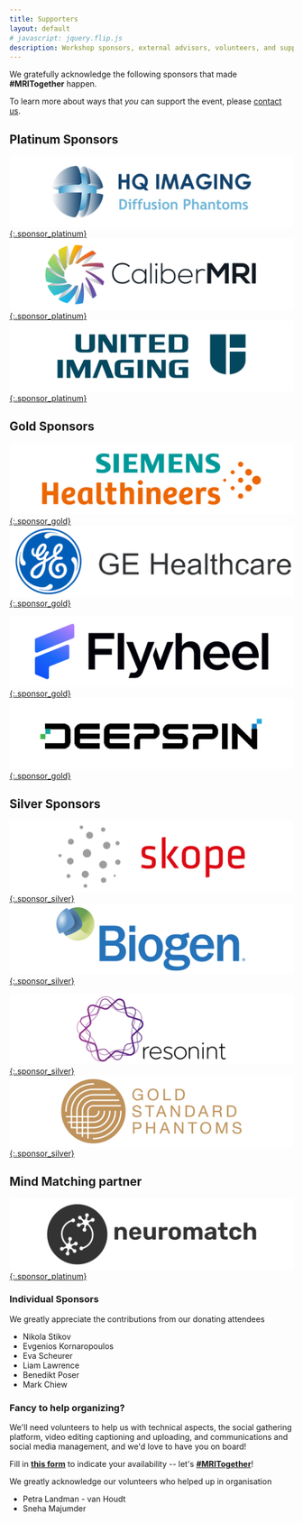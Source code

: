 ```yaml
--- 
title: Supporters
layout: default
# javascript: jquery.flip.js
description: Workshop sponsors, external advisors, volunteers, and supporting researcher
--- 
```

We gratefully acknowledge the following sponsors that made **#MRITogether** happen.

To learn more about ways that _you_ can support the event, please [contact us](mailto:{{site.email}}).
<!-- ## Platform sponsor
[![Clay10 Logo](images/sponsors/clay10.png){:.sponsor_special}](https://clay10.co.uk/)  -->
## Platinum Sponsors

<!-- <div id="grid-containter">
        <div class="card-grid">
          <img class="front_platinum" src="images/sponsors/HQ_Imaging.png" alt="HQ Imaging Logo">
          <div class="back_platinum">Back</div>
        </div>
      </div>
<script type="text/javascript">


      $(function(){
        // prettyPrint();
        
        $(".card-grid").flip({
          trigger: 'hover',
          axis: 'x',
          front: '.front_platinum',
          back: '.back_platinum'
        });
        
      });
        
    </script> -->
 

[![HQ Imaging Logo](images/sponsors/HQ_Imaging-01.png){:.sponsor_platinum}](hq-imaging.com/)
[![CMRI Logo](images/sponsors/CMRI-logo-01.png){:.sponsor_platinum}](//qmri.com)
[![UIh Logo](images/sponsors/UIH-logo-01.png){:.sponsor_platinum}](//www.united-imaging.com/en)
 
<!-- [![Genentech Logo](images/sponsors/genentech.png){:.sponsor_platinum}](https://www.gene.com/)

[![Gold Standard logo](images/sponsors/goldstandard.png){:.sponsor_platinum}](https://www.goldstandardphantoms.com/) [![Guerbet Logo](images/sponsors/guerbet.jpg){:.sponsor_platinum}](https://www.guerbet.com/)

[![QBio logo](images/sponsors/qbio.svg){:.sponsor_platinum}](https://q.bio/) [![Philips logo](images/sponsors/philips.png){:.sponsor_platinum}](https://philips.com/) 

[![Skope Logo](images/sponsors/skope.png){:.sponsor_platinum}](https://skope.swiss)  -->

## Gold Sponsors
<!-- <div id="grid-containter">
<div class="card-grid_gold">
  <img class="front_gold" src="images/sponsors/flywheel.png" alt="HQ Imaging Logo">
  <div class="back_gold">Back</div>
</div>
</div>
<script type="text/javascript">       
  $(function(){    
    $(".card-grid_gold").flip({
      trigger: 'hover',
      axis: 'x',
      front: '.front_gold',
      back: '.back_gold'
    });
    
  });
</script> -->
<!-- [![Biogen Logo](images/sponsors/biogen.svg){:.sponsor_gold}](https://biogen.com/) [![Bruker Logo](images/sponsors/bruker.svg){:.sponsor_gold}](https://bruker.com/)

[![Calimetrix Logo](images/sponsors/calimetrix.png){:.sponsor_gold}](https://calimetrix.com/) --> 
<!-- <div class="sponsor_container">
  <img class="sponsor_gold" src="images/sponsors/flywheel.png" alt="Flywheel Logo">
  <div class="text-block"> 
    Research data management platform for accelerating collaboration and streamlining data aggregation,
curation, and management. <br>
    <a href="https://www.flywheel.io/">flywheel.io</a>
  </div>
</div> -->

[![Siemens Logo](images/sponsors/Siemens_logo-01.png){:.sponsor_gold}](https://www.siemens-healthineers.com)
[![GE Logo](images/sponsors/ge.png){:.sponsor_gold}](https://www.gehealthcare.com)
<br>

[![Flywheel Logo](images/sponsors/flywheel-01.png){:.sponsor_gold}](https://www.flywheel.io/)
[![Deepspin Logo](images/sponsors/deepspin-01.png){:.sponsor_gold}](https://www.deepspin.io)

## Silver Sponsors
[![Skope Logo](images/sponsors/skope-01.png){:.sponsor_silver}](https://skope.swiss) 
[![Biogen Logo](images/sponsors/biogen.png){:.sponsor_silver}](https://biogen.com/)
<br>

[![Resonint Logo](images/sponsors/resonint.png){:.sponsor_silver}](https://www.resonint.com/)
[![Gold Standard logo](images/sponsors/goldstandardlogo-01.png){:.sponsor_silver}](https://www.goldstandardphantoms.com/)

## Mind Matching partner
[![NM Logo](images/sponsors/neuromatch-01.png){:.sponsor_platinum}](https://neuromatch.io) 

### Individual Sponsors
We greatly appreciate the contributions from our donating attendees
* Nikola Stikov
* Evgenios Kornaropoulos
* Eva Scheurer
* Liam Lawrence
* Benedikt Poser
* Mark Chiew

### Fancy to help organizing?

We'll need volunteers to help us with technical aspects, the social gathering platform, video editing captioning and uploading, and communications and social media management, and we'd love to have you on board!

Fill in **[this form](https://forms.gle/fVFNEWNVmfvGutUH9)** to indicate your availability -- let's [**#MRITogether**](https://twitter.com/hashtag/MRITogether)!

We greatly acknowledge our volunteers who helped up in organisation
* Petra Landman - van Houdt
* Sneha Majumder
